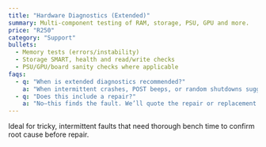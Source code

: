 ```yaml
---
title: "Hardware Diagnostics (Extended)"
summary: Multi-component testing of RAM, storage, PSU, GPU and more.
price: "R250"
category: "Support"
bullets:
  - Memory tests (errors/instability)
  - Storage SMART, health and read/write checks
  - PSU/GPU/board sanity checks where applicable
faqs:
  - q: "When is extended diagnostics recommended?"
    a: "When intermittent crashes, POST beeps, or random shutdowns suggest hardware issues."
  - q: "Does this include a repair?"
    a: "No—this finds the fault. We’ll quote the repair or replacement afterward."
---
```


Ideal for tricky, intermittent faults that need thorough bench time to confirm root cause before repair.
